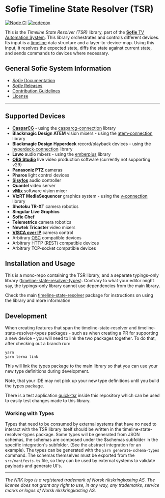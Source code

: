 # Sofie Timeline State Resolver (TSR)

[![Node CI](https://github.com/Sofie-Automation/sofie-timeline-state-resolver/actions/workflows/node.yaml/badge.svg)](https://github.com/Sofie-Automation/sofie-timeline-state-resolver/actions/workflows/node.yaml)
[![codecov](https://codecov.io/gh/Sofie-Automation/sofie-timeline-state-resolver/branch/master/graph/badge.svg)](https://codecov.io/gh/Sofie-Automation/sofie-timeline-state-resolver)

This is the _Timeline State Resolver (TSR)_ library, part of the [**Sofie** TV Automation System](https://github.com/Sofie-Automation/Sofie-TV-automation/). This library orchestrates and controls different devices. Its input is a [timeline](https://github.com/SuperFlyTV/supertimeline) data structure and a layer-to-device-map.
Using this input, it resolves the expected state, diffs the state against current state, and sends commands to devices where necessary.

## General Sofie System Information

- [_Sofie_ Documentation](https://Sofie-Automation.github.io/sofie-core/)
- [_Sofie_ Releases](https://Sofie-Automation.github.io/sofie-core/releases)
- [Contribution Guidelines](CONTRIBUTING.md)
- [License](LICENSE)

---

## Supported Devices

- **[CasparCG](http://casparcg.com/)** - using the [casparcg-connection](https://github.com/SuperFlyTV/casparcg-connection) library
- **Blackmagic Design ATEM** vision mixers - using the [atem-connection](https://github.com/Sofie-Automation/sofie-atem-connection) library
- **Blackmagic Design Hyperdeck** record/playback devices - using the [hyperdeck-connection](https://github.com/Sofie-Automation/sofie-hyperdeck-connection) library
- **Lawo** audio mixers - using the [emberplus](https://github.com/Sofie-Automation/sofie-emberplus-connection) library
- **[OBS Studio](https://obsproject.com/)** live video production software (currently not supporting v29)
- **Panasoniz PTZ** cameras
- **Pharos** light control devices
- **[Sisyfos](https://github.com/olzzon/sisyfos-audio-controller)** audio controller
- **Quantel** video server
- **[vMix](https://www.vmix.com/)** software vision mixer
- **VizRT MediaSequencer** graphics system - using the [v-connection](https://github.com/tv2/v-connection) library
- **Shotoku TR-XT** camera robotics
- **Singular Live Graphics**
- **[Sofie Chef](https://github.com/Sofie-Automation/sofie-chef)**
- **Telemetrics** camera robotics
- **Newtek Tricaster** video mixers
- **[VISCA over IP](https://en.wikipedia.org/wiki/VISCA_Protocol)** camera control
- Arbitrary [OSC](https://en.wikipedia.org/wiki/Open_Sound_Control) compatible devices
- Arbitrary HTTP (REST) compatible devices
- Arbitrary TCP-socket compatible devices

## Installation and Usage

This is a mono-repo containing the TSR library, and a separate typings-only library ([timeline-state-resolver-types](/packages/timeline-state-resolver-types)).
Contrary to what your editor might say, the typings-only library cannot use dependencies from the main library.

Check the main [timeline-state-resolver](/packages/timeline-state-resolver) package for instructions on using the library and more information

## Development

When creating features that span the timeline-state-resolver and timeline-state-resolver-types packages - such as when creating a PR for supporting a new device - you will need to link the two packages together. To do that, after checking out a branch run:

```
yarn
yarn lerna link
```

This will link the types package to the main library so that you can use your new type definitions during development.

Note, that your IDE may not pick up your new type definitions until you build the types package.

There is a test application [quick-tsr](/packages/quick-tsr) inside this repository which can be used to easily test changes made to this library.

### Working with Types

Types that need to be consumed by external systems that have no need to interact with the TSR library itself should be written in the timeline-state-resolver-types package. Some types will be generated from JSON schemas, the schemas are composed under the $schemas subfolder in the specific integration's subfolder. (See the abstract integration for an example). The types can be generated with the `yarn generate-schema-types` command. The schemas themselves must be exported from the `src/manifests.ts` file, so they can be used by external systems to validate payloads and generate UI's.

---

_The NRK logo is a registered trademark of Norsk rikskringkasting AS. The license does not grant any right to use, in any way, any trademarks, service marks or logos of Norsk rikskringkasting AS._
